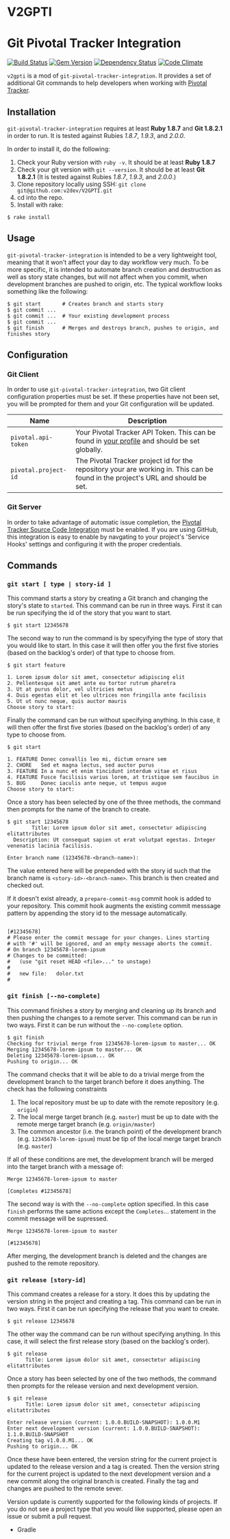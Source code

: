 # V2GPTI
# Git Pivotal Tracker Integration
[![Build Status](https://travis-ci.org/nebhale/git-pivotal-tracker-integration.svg?branch=master)](https://travis-ci.org/nebhale/git-pivotal-tracker-integration)
[![Gem Version](https://badge.fury.io/rb/git-pivotal-tracker-integration.png)](http://badge.fury.io/rb/git-pivotal-tracker-integration)
[![Dependency Status](https://gemnasium.com/nebhale/git-pivotal-tracker-integration.svg)](https://gemnasium.com/nebhale/git-pivotal-tracker-integration)
[![Code Climate](https://codeclimate.com/github/nebhale/git-pivotal-tracker-integration.svg)](https://codeclimate.com/github/nebhale/git-pivotal-tracker-integration)


`v2gpti` is a mod of `git-pivotal-tracker-integration`.  It provides a set of additional Git commands to help developers when working with [Pivotal Tracker][pivotal-tracker].

[pivotal-tracker]: http://www.pivotaltracker.com


## Installation
`git-pivotal-tracker-integration` requires at least **Ruby 1.8.7** and **Git 1.8.2.1** in order to run.  It is tested against Rubies _1.8.7_, _1.9.3_, and _2.0.0_.

In order to install it, do the following:

1. Check your Ruby version with `ruby -v`. It should be at least **Ruby 1.8.7**
2. Check your git version with `git --version`. It should be at least **Git 1.8.2.1** (It is tested against Rubies _1.8.7_, _1.9.3_, and _2.0.0_.)
3. Clone repository locally using SSH: `git clone git@github.com:v2dev/V2GPTI.git`
4. cd into the repo.
5. Install with rake:
```plain
$ rake install
```


## Usage
`git-pivotal-tracker-integration` is intended to be a very lightweight tool, meaning that it won't affect your day to day workflow very much.  To be more specific, it is intended to automate branch creation and destruction as well as story state changes, but will not affect when you commit, when development branches are pushed to origin, etc.  The typical workflow looks something like the following:

```plain
$ git start       # Creates branch and starts story
$ git commit ...
$ git commit ...  # Your existing development process
$ git commit ...
$ git finish      # Merges and destroys branch, pushes to origin, and finishes story
```


## Configuration

### Git Client
In order to use `git-pivotal-tracker-integration`, two Git client configuration properties must be set.  If these properties have not been set, you will be prompted for them and your Git configuration will be updated.

| Name | Description
| ---- | -----------
| `pivotal.api-token` | Your Pivotal Tracker API Token.  This can be found in [your profile][profile] and should be set globally.
| `pivotal.project-id` | The Pivotal Tracker project id for the repository your are working in.  This can be found in the project's URL and should be set.

[profile]: https://www.pivotaltracker.com/profile


### Git Server
In order to take advantage of automatic issue completion, the [Pivotal Tracker Source Code Integration][integration] must be enabled.  If you are using GitHub, this integration is easy to enable by navgating to your project's 'Service Hooks' settings and configuring it with the proper credentials.

[integration]: https://www.pivotaltracker.com/help/integrations?version=v3#scm


## Commands

### `git start [ type | story-id ]`
This command starts a story by creating a Git branch and changing the story's state to `started`.  This command can be run in three ways.  First it can be run specifying the id of the story that you want to start.

```plain
$ git start 12345678
```

The second way to run the command is by specyifying the type of story that you would like to start.  In this case it will then offer you the first five stories (based on the backlog's order) of that type to choose from.

```plain
$ git start feature

1. Lorem ipsum dolor sit amet, consectetur adipiscing elit
2. Pellentesque sit amet ante eu tortor rutrum pharetra
3. Ut at purus dolor, vel ultricies metus
4. Duis egestas elit et leo ultrices non fringilla ante facilisis
5. Ut ut nunc neque, quis auctor mauris
Choose story to start:
```

Finally the command can be run without specifying anything.  In this case, it will then offer the first five stories (based on the backlog's order) of any type to choose from.

```plain
$ git start

1. FEATURE Donec convallis leo mi, dictum ornare sem
2. CHORE   Sed et magna lectus, sed auctor purus
3. FEATURE In a nunc et enim tincidunt interdum vitae et risus
4. FEATURE Fusce facilisis varius lorem, at tristique sem faucibus in
5. BUG     Donec iaculis ante neque, ut tempus augue
Choose story to start:
```

Once a story has been selected by one of the three methods, the command then prompts for the name of the branch to create.

```plain
$ git start 12345678
        Title: Lorem ipsum dolor sit amet, consectetur adipiscing elitattributes
  Description: Ut consequat sapien ut erat volutpat egestas. Integer venenatis lacinia facilisis.

Enter branch name (12345678-<branch-name>):
```

The value entered here will be prepended with the story id such that the branch name is `<story-id>-<branch-name>`.  This branch is then created and checked out.

If it doesn't exist already, a `prepare-commit-msg` commit hook is added to your repository.  This commit hook augments the existing commit messsage pattern by appending the story id to the message automatically.

```plain

[#12345678]
# Please enter the commit message for your changes. Lines starting
# with '#' will be ignored, and an empty message aborts the commit.
# On branch 12345678-lorem-ipsum
# Changes to be committed:
#   (use "git reset HEAD <file>..." to unstage)
#
#	new file:   dolor.txt
#
```

### `git finish [--no-complete]`
This command finishes a story by merging and cleaning up its branch and then pushing the changes to a remote server.  This command can be run in two ways.  First it can be run without the `--no-complete` option.

```plain
$ git finish
Checking for trivial merge from 12345678-lorem-ipsum to master... OK
Merging 12345678-lorem-ipsum to master... OK
Deleting 12345678-lorem-ipsum... OK
Pushing to origin... OK
```

The command checks that it will be able to do a trivial merge from the development branch to the target branch before it does anything.  The check has the following constraints

1.  The local repository must be up to date with the remote repository (e.g. `origin`)
2.  The local merge target branch (e.g. `master`) must be up to date with the remote merge target branch (e.g. `origin/master`)
3.  The common ancestor (i.e. the branch point) of the development branch (e.g. `12345678-lorem-ipsum`) must be tip of the local merge target branch (e.g. `master`)

If all of these conditions are met, the development branch will be merged into the target branch with a message of:

```plain
Merge 12345678-lorem-ipsum to master

[Completes #12345678]
```

The second way is with the `--no-complete` option specified. In this case `finish` performs the same actions except the `Completes`... statement in the commit message will be supressed.

```plain
Merge 12345678-lorem-ipsum to master

[#12345678]
```

After merging, the development branch is deleted and the changes are pushed to the remote repository.

### `git release [story-id]`
This command creates a release for a story.  It does this by updating the version string in the project and creating a tag.  This command can be run in two ways.  First it can be run specifying the release that you want to create.

```plain
$ git release 12345678
```
The other way the command can be run without specifying anything.  In this case, it will select the first release story (based on the backlog's order).

```plain
$ git release
      Title: Lorem ipsum dolor sit amet, consectetur adipiscing elitattributes
```

Once a story has been selected by one of the two methods, the command then prompts for the release version and next development version.

```plain
$ git release
      Title: Lorem ipsum dolor sit amet, consectetur adipiscing elitattributes

Enter release version (current: 1.0.0.BUILD-SNAPSHOT): 1.0.0.M1
Enter next development version (current: 1.0.0.BUILD-SNAPSHOT): 1.1.0.BUILD-SNAPSHOT
Creating tag v1.0.0.M1... OK
Pushing to origin... OK
```

Once these have been entered, the version string for the current project is updated to the release version and a tag is created.  Then the version string for the current project is updated to the next development version and a new commit along the original branch is created.  Finally the tag and changes are pushed to the remote sever.

Version update is currently supported for the following kinds of projects.  If you do not see a project type that you would like supported, please open an issue or submit a pull request.

* Gradle
